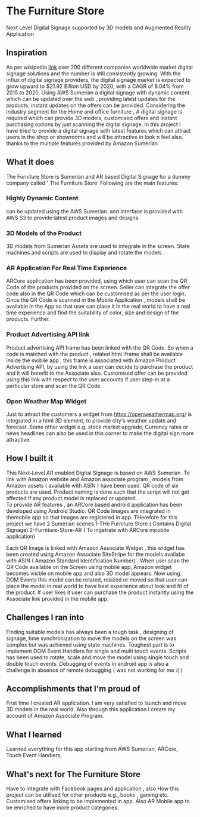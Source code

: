 # The Furniture Store
Next Level Digital Signage supported by 3D models and Augmented Reality Application

## Inspiration
As per wikipedia  [link](https://en.wikipedia.org/wiki/Digital_signage) over 200 different companies worldwide market digital signage solutions and the number is still consistently growing. With the influx of digital signage providers, the digital signage market is expected to grow upward to $21.92 Billion USD by 2020, with a CAGR of 8.04% from 2015 to 2020.
  Using AWS Sumerian a digital signage with dynamic content which can be updated over the web , providing latest updates for the products, instant updates on the offers can be provided. Considering the industry segment for the Home and office furniture , A digital signage is required which can provide 3D models, customised offers and instant purchasing options by just scanning the digital signage. In this project I have tried to provide a digital signage with latest features which can attract users in the shop or showrooms and will be attractive in look n feel also. thanks to the multiple features provided by Amazon Sumerian
 
## What it does

The Furniture Store is Sumerian and AR based Digital Signage for a dummy company called ' The Furniture Store'
Following are the main features:
### Highly Dynamic Content 
can be updated using the AWS Sumerian. and interface is provided with AWS S3 to provide latest product images and designs
### 3D Models of the Product 
3D models from Sumerian Assets are used to integrate in the screen. State machines and scripts are used to display and rotate the models
### AR Application For Real Time Experience
ARCore application has been provided, using which user can scan the QR Code of the products provided on the screen. Seller can integrate the offer code also in the QR Code which can be customised as per the user login.
Once the QR Code is scanned in the Mobile Application , models shall be available in the App  so that user can place it in the real world to have a real time experience and find the suitability of color, size and design of the products.
Further.
### Product Advertising API link
Product advertising API frame has been linked with the QR Code. So when a code is matched with the product , related html iframe shall be available inside the mobile app , this frame is associated with Amazon Product Advertising API, by using the link a user can decide to purchase the product and it will benefit to the Associate also. Customised offer can be provided using this link with respect to the user accounts if user step-in at a perticular store and scan the QR Code.
### Open Weather Map Widget
Just to attract the customers a widget from https://openweathermap.org/ is integrated in a html 3D element, to provide city's weather update and forecast. Some other widget e.g. stock market upgrade, Currency rates or news headlines can also be used in this corner to make the digital sign more attractive.  


## How I built it
This Next-Level AR enabled Digital Signage is based on AWS Sumerian. To link with Amazon website and Amazon associate program , models from Amazon assets ( available with ASIN ) have been used. QR code of six products are used. Product naming is done such that the script will not get affected if any product model is replaced or updated.  
To provide AR features , an ARCore based android application has been developed using Android Studio. QR Code Images are integrated in themobile app so that images are registered in app. THerefore for this project we have 2 Sumerian scenes
  1-THe Furniture Store ( Contains Digital Signage) 
  2-Furniture-Store-AR ( To ingetrate with ARCore mpobile application)

Each QR Image is linked with Amazon Associate Widget , this widget has been created using Amazon Associate SiteStripe for the models availabe with ASIN ( Amazon Standard Identification Number) . When user scan the QR Code available on the Screen using mobile app, 
Amazon widget becomes visible on mobile app and also 3D model appears. 
Now using DOM Events this model can be rotated, resized or moved so that user can place the model in real world to have best experience about look and fit of the product. If user likes it user can purchase the product instantly using the Associate link provided in the mobile app. 

## Challenges I ran into
Finding suitable models has always been a tough task , designing of signage, time synchronization to move the models on the screen was complex but was achieved using state machines. Toughest part is to implement DOM Event Handlers for single and multi touch events. Scripts has been used to rotate, scale and move the model using single touch and double touch events.
Debugging of events in android app is also a challenge in absence of remote debugging ( was not working for me :(  ) 

## Accomplishments that I'm proud of
First time I created AR application. I am very satisfied to launch and move 3D models in the real world. Also through this application
I create my account of Amazon Associate Program. 

## What I learned
Learned everything for this app starting from AWS Sumerian, ARCore, Touch Event Handlers, 

## What's next for The Furniture Store 
Have to integrate with Facebook pages and application , also How this project can be utilised for other products e.g., books , gaming etc.   Customised offers linking to be implemented in app. Also AR Mobile app to be enriched to have more product categories.

